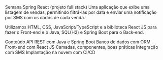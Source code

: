 Semana Spring React (projeto full stack)
Uma aplicação que exibe uma listagem de vendas, permitindo filtrá-las por data e enviar uma notificação por SMS com os dados de cada venda.

Utilizamos HTML, CSS, JavaScript/TypeScript e a biblioteca React JS para fazer o Front-end e o Java, SQL(H2) e Spring Boot para o Back-end.

Conteúdo
API REST com Java e Spring Boot
Banco de dados com ORM
Front-end com React JS
Camadas, componentes, boas práticas
Integração com SMS
Implantação na nuvem com CI/CD
